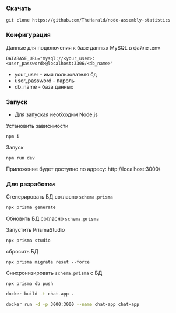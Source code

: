 ### Скачать

```
git clone https://github.com/TheHarald/node-assembly-statistics
```

### Конфигурация

Данные для подключения к базе данных MySQL в файле .env

```
DATABASE_URL="mysql://<your_user>:<user_password>@localhost:3306/<db_name>"
```

- your_user - имя пользователя бд
- user_password - пароль
- db_name - база данных

### Запуск

- Для запуская необходим Node.js

Установить зависимости

```
npm i
```

Запуск

```
npm run dev
```

Приложение будет доступно по адресу:
http://localhost:3000/

### Для разработки

Сгенерировать БД согласно `schema.prisma`

```bash
npx prisma generate

```

Обновить БД согласно `schema.prisma`

Запустить PrismaStudio

```
npx prisma studio
```

сбросить БД

```
npx prisma migrate reset --force
```

Снихронизировать `schema.prisma` с БД

```
npx prisma db push
```

```bash
docker build -t chat-app .
```

```bash
docker run -d -p 3000:3000 --name chat-app chat-app
```

